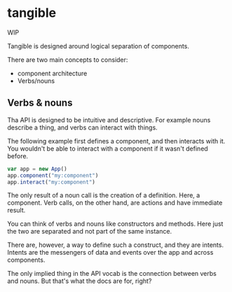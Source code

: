 tangible
========

WIP

Tangible is designed around logical separation of components.

There are two main concepts to consider:

  - component architecture
  - Verbs/nouns


## Verbs & nouns

Tha API is designed to be intuitive and descriptive.
For example nouns describe a thing, and verbs can interact with things.

The following example first defines a component, and then interacts with it.
You wouldn't be able to interact with a component if it wasn't defined before.

```js
var app = new App()
app.component("my:component")
app.interact("my:component")
```

The only result of a noun call is the creation of a definition. Here, a component.
Verb calls, on the other hand, are actions and have immediate result.

You can think of verbs and nouns like constructors and methods.
Here just the two are separated and not part of the same instance.

There are, however, a way to define such a construct, and they are intents.
Intents are the messengers of data and events over the app and across components.

The only implied thing in the API vocab is the connection between verbs and nouns.
But that's what the docs are for, right?
